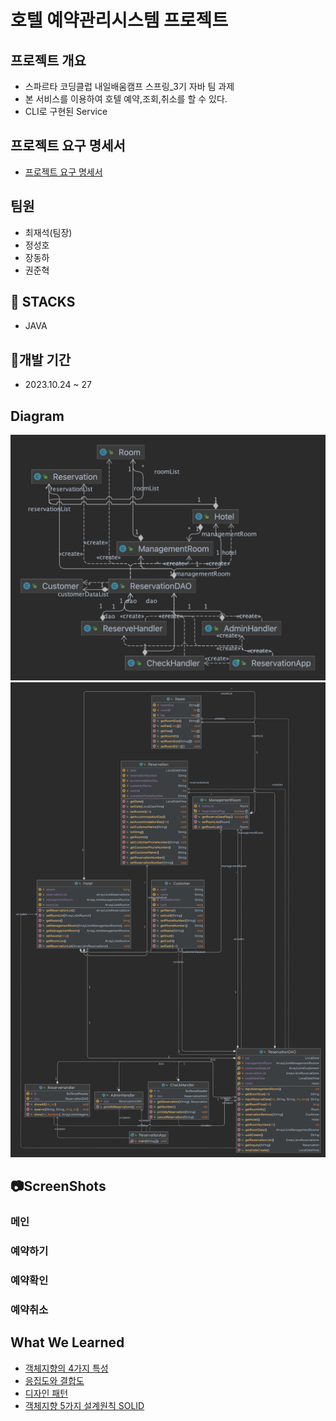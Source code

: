 # 호텔 예약관리시스템 프로젝트

## 프로젝트 개요
 * 스파르타 코딩클럽 내일배움캠프 스프링_3기 자바 팀 과제<br>
 * 본 서비스를 이용하여 호텔 예약,조회,취소를 할 수 있다.<br>
 * CLI로 구현된 Service<br>


## 프로젝트 요구 명세서
* [프로젝트 요구 명세서](https://teamsparta.notion.site/Java-73b0f5b7e8944d34a49a325bd8619317)
## 팀원
* 최재석(팀장)
* 정성호 
* 장동하
* 권준혁

## :closed_book: STACKS
* JAVA

## :date:개발 기간
* 2023.10.24 ~ 27

## Diagram
![클래스 다이어그램1](./img/클래스다이어그램1.jpg)
![클래스 다이어그램2](./img/클래스다이어그램2.jpg)
## :camera:ScreenShots
### 메인
### 예약하기
### 예약확인
### 예약취소

## What We Learned
* [객체지향의 4가지 특성](https://www.codestates.com/blog/content/%EA%B0%9D%EC%B2%B4-%EC%A7%80%ED%96%A5-%ED%94%84%EB%A1%9C%EA%B7%B8%EB%9E%98%EB%B0%8D-%ED%8A%B9%EC%A7%95)<br>
* [응집도와 결합도](https://inpa.tistory.com/entry/OOP-%F0%9F%92%A0-%EA%B0%9D%EC%B2%B4%EC%9D%98-%EA%B2%B0%ED%95%A9%EB%8F%84-%EC%9D%91%EC%A7%91%EB%8F%84-%EC%9D%98%EB%AF%B8%EC%99%80-%EB%8B%A8%EA%B3%84-%EC%9D%B4%ED%95%B4%ED%95%98%EA%B8%B0-%EC%89%BD%EA%B2%8C-%EC%A0%95%EB%A6%AC)<br>
* [디자인 패턴](https://refactoring.guru/ko/design-patterns)<br>
* [객체지향 5가지 설계원칙 SOLID](https://mangkyu.tistory.com/194)
